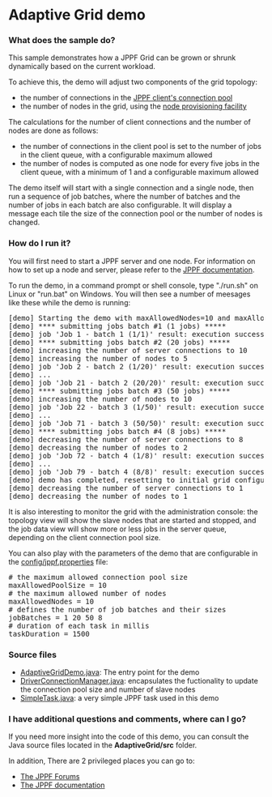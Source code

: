 # Adaptive Grid demo

<h3>What does the sample do?</h3>
<p>This sample demonstrates how a JPPF Grid can be grown or shrunk dynamically based on the current workload.
<p>To achieve this, the demo will adjust two components of the grid topology:
<ul class="samplesList">
  <li>the number of connections in the <a href="https://www.jppf.org/doc/6.0/index.php?title=Connection_pools">JPPF client's connection pool</a></li>
  <li>the number of nodes in the grid, using the <a href="https://www.jppf.org/doc/6.0/index.php?title=Node_provisioning">node provisioning facility</a></li>
</ul>
<p>The calculations for the number of client connections and the number of nodes are done as follows:
<ul class="samplesList">
  <li>the number of connections in the client pool is set to the number of jobs in the client queue, with a configurable maximum allowed</li>
  <li>the number of nodes is computed as one node for every five jobs in the client queue, with a minimum of 1 and a configurable maximum allowed</li>
</ul>
<p>The demo itself will start with a single connection and a single node, then run a sequence of job batches, where the number of batches and the number of jobs in each batch are also configurable.
It will display a message each tile the size of the connection pool or the number of nodes is changed.

<h3>How do I run it?</h3>
<p>You will first need to start a JPPF server and one node. For information on how to set up a node and server, please refer to the <a href="https://www.jppf.org/doc/6.0/index.php?title=Introduction">JPPF documentation</a>.
<p>To run the demo, in a command prompt or shell console, type "./run.sh" on Linux or "run.bat" on Windows. You will then see a number of meesages like these while the demo is running:</p>

<pre class="prettyprint lang-txt">
[demo] Starting the demo with maxAllowedNodes=10 and maxAllowedPoolSize=10
[demo] **** submitting jobs batch #1 (1 jobs) *****
[demo] job 'Job 1 - batch 1 (1/1)' result: execution successful
[demo] **** submitting jobs batch #2 (20 jobs) *****
[demo] increasing the number of server connections to 10
[demo] increasing the number of nodes to 5
[demo] job 'Job 2 - batch 2 (1/20)' result: execution successful
[demo] ...
[demo] job 'Job 21 - batch 2 (20/20)' result: execution successful
[demo] **** submitting jobs batch #3 (50 jobs) *****
[demo] increasing the number of nodes to 10
[demo] job 'Job 22 - batch 3 (1/50)' result: execution successful
[demo] ...
[demo] job 'Job 71 - batch 3 (50/50)' result: execution successful
[demo] **** submitting jobs batch #4 (8 jobs) *****
[demo] decreasing the number of server connections to 8
[demo] decreasing the number of nodes to 2
[demo] job 'Job 72 - batch 4 (1/8)' result: execution successful
[demo] ...
[demo] job 'Job 79 - batch 4 (8/8)' result: execution successful
[demo] demo has completed, resetting to initial grid configuration
[demo] decreasing the number of server connections to 1
[demo] decreasing the number of nodes to 1
</pre>
<p>It is also interesting to monitor the grid with the administration console: the topology view will show the slave nodes that are started and stopped,
and the job data view will show more or less jobs in the server queue, depending on the client connection pool size.
<p>You can also play with the parameters of the demo that are configurable in the <a href="config/jppf.properties">config/jppf.properties</a> file:
<pre class="prettyprint lang-conf">
# the maximum allowed connection pool size
maxAllowedPoolSize = 10
# the maximum allowed number of nodes
maxAllowedNodes = 10
# defines the number of job batches and their sizes
jobBatches = 1 20 50 8
# duration of each task in millis
taskDuration = 1500
</pre>

<h3>Source files</h3>
<ul class="samplesList">
  <li><a href="src/org/jppf/example/adaptivegrid/AdaptiveGridDemo.java">AdaptiveGridDemo.java</a>: The entry point for the demo</li>
  <li><a href="src/org/jppf/example/adaptivegrid/DriverConnectionManager.java">DriverConnectionManager.java</a>: encapsulates the fuctionality to update the connection pool size and number of slave nodes</li>
  <li><a href="src/org/jppf/example/adaptivegrid/SimpleTask.java">SimpleTask.java</a>: a very simple JPPF task used in this demo</li>
</ul>

<h3>I have additional questions and comments, where can I go?</h3>
<p>If you need more insight into the code of this demo, you can consult the Java source files located in the <b>AdaptiveGrid/src</b> folder.
<p>In addition, There are 2 privileged places you can go to:
<ul>
  <li><a href="https://www.jppf.org/forums">The JPPF Forums</a></li>
  <li><a href="https://www.jppf.org/doc/6.0/">The JPPF documentation</a></li>
</ul>

